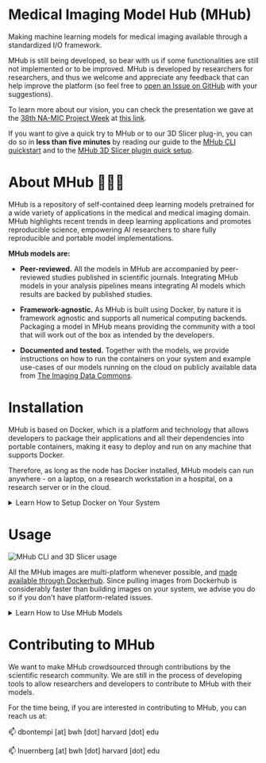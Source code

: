 # Medical Imaging Model Hub (MHub)

Making machine learning models for medical imaging available through a standardized I/O framework.

MHub is still being developed, so bear with us if some functionalities are still not implemented 
or to be improved. MHub is developed by researchers for researchers, and thus we welcome and 
appreciate any feedback that can help improve the platform (so feel free to [open an Issue on 
GitHub](https://github.com/AIM-Harvard/mhub/issues/new) with your suggestions).

To learn more about our vision, you can check the presentation we gave at the [38th NA-MIC Project 
Week](https://projectweek.na-mic.org/PW38_2023_GranCanaria/) at [this 
link](https://docs.google.com/presentation/d/1UoI74RaTDinsKoTQEA46bAs62bgOmeikKwiFi0GGq0A/edit?usp=sharing).

If you want to give a quick try to MHub or to our 3D Slicer plug-in, you can do so in **less than 
five minutes** by reading our guide to the [MHub CLI 
quickstart](#running-mhub-containers-from-cli) and to the [MHub 3D Slicer plugin quick 
setup](#integration-with-3d-slicer). 

# About MHub 🤖🏥🐳

MHub is a repository of self-contained deep learning models pretrained for a wide variety of 
applications in the medical and medical imaging domain. MHub highlights recent trends in deep learning 
applications and promotes reproducible science, empowering AI researchers to share fully 
reproducible and portable model implementations.

**MHub models are:**

- **Peer-reviewed.** All the models in MHub are accompanied by peer-reviewed studies published in 
scientific journals. Integrating MHub models in your analysis pipelines means integrating AI 
models which results are backed by published studies.

- **Framework-agnostic.** As MHub is built using Docker, by nature it is framework agnostic and 
supports all numerical computing backends. Packaging a model in MHub means providing the community 
with a tool that will work out of the box as intended by the developers.

- **Documented and tested.** Together with the models, we provide instructions on how to run the 
containers on your system and example use-cases of our models running on the cloud on publicly 
available data from [The Imaging Data Commons](https://portal.imaging.datacommons.cancer.gov/).

# Installation

MHub is based on Docker, which is a platform and technology that allows developers to package 
their applications and all their dependencies into portable containers, making it easy to deploy 
and run on any machine that supports Docker.

Therefore, as long as the node has Docker installed, MHub models can run anywhere - on a laptop, 
on a research workstation in a hospital, on a research server or in the cloud.

<details>
  <summary>Learn How to Setup Docker on Your System</summary>

## Install Docker on Linux 

<details>
  <summary>Learn More</summary>
  
To install docker on Linux, you can follow Docker's official documentation at:

https://docs.docker.com/desktop/install/linux-install/

There are also plenty of unofficial guided tutorials on the internet depending on OS you are 
running. Most likely, installing Docker from scratch will take a basic understanding of the 
terminal, a few instructions and a few minutes.

Alternatively, the user can also install Docker Desktop following the OS-specific guide found at 
the webpage linked above. 

For instance, for systems running Ubuntu:

https://docs.docker.com/desktop/install/ubuntu/

> Docker Desktop includes the Docker daemon (dockerd), the Docker client (docker), Docker Compose, 
Docker Content Trust, Kubernetes, and Credential Helper.

</details>
  
## Install Docker on Windows

<details>
  <summary>Learn More</summary>

To install docker on Windows, please follow Docker's official documentation at:

https://docs.docker.com/desktop/install/windows-install/

Please, note that:

> While Docker Desktop on Windows can be run without having Administrator privileges, it does 
require them during installation. On installation the user gets a UAC prompt which allows a 
privileged helper service to be installed. After that, Docker Desktop can be run by users without 
administrator privileges, provided they are members of the docker-users group. The user who 
performs the installation is automatically added to this group, but other users must be added 
manually. This allows the administrator to control who has access to Docker Desktop.

</details>
  
</details>


# Usage

![MHub CLI and 3D Slicer usage](https://github.com/MHubAI/.github/blob/main/images/mhub_usage.png)

All the MHub images are multi-platform whenever possible, and [made available through 
Dockerhub](https://hub.docker.com/repositories/mhubai). Since pulling images from Dockerhub is 
considerably faster than building images on your system, we advise you do so if you don't have 
platform-related issues.

<details>
  <summary>Learn How to Use MHub Models</summary>

## Running MHub Models from CLI

<details>
  <summary>Learn More</summary>
  
### Pulling Containers from Dockerhub

All the MHub images are multi-platform whenever possible, and [made available through 
Dockerhub](https://hub.docker.com/repositories/mhubai). Since pulling images from Dockerhub is 
considerably faster than building images on your system, we advise you do so if you don't have 
platform-related issues.

Assuming you want to try the `totalsegmentator` container with CUDA (v12.0) support 
(`mhubai/totalsegmentator:cuda12.0`), and the DICOM Series you want to process is stored at 
`$ABS_PATH_TO_DICOM_SERIES_FOLDER` (absolute path!), you want to store the output of the model at 
`$ABS_PATH_TO_OUTPUT_FOLDER` (absolute path!), and you want to use whatever GPU is available on 
your system (`--gpu all`), you can run:

```
docker run \
--volume $ABS_PATH_TO_DICOM_SERIES_FOLDER:/app/data/input_data \
--volume $ABS_PATH_TO_OUTPUT_FOLDER:/app/data/output_data
--gpus all \
mhubai/totalsegmentator:cuda12.0
```

Here follows an example how to populate the variables above. In this case, the entire pipeline 
(DICOM to DICOM SEG) - including the pull of the CUDA-accelrated docker container - took less than 
three minutes to run (on a Desktop PC equipped with a TITAN RTX, an AMD Ryzen 7 3800X, and 64GB of 
RAM):

```
time docker run \
  --volume /home/dennis/Desktop/sample_data/input_dcm:/app/data/input_data \
  --volume /home/dennis/Desktop/sample_data/output_data/totalsegmentator:/app/data/output_data \
  --gpus all mhubai/totalsegmentator:cuda12.0

> Unable to find image 'mhubai/totalsegmentator:nocuda' locally
> nocuda: Pulling from mhubai/totalsegmentator
> 846c0b181fff: Pull complete 
c9c6540f8dd7: Pull complete 
...
> cf5d6d5df729: Pull complete 
> Digest: sha256:4ce05edbc1b79ce805e7d718a3888f944439b5ed317cff497ceff9b72317532e
> Status: Downloaded newer image for mhubai/totalsegmentator:nocuda
> 100%|██████████| 139/139 [00:00<00:00, 823.41it/s]Files sorted

> If you use this tool please cite: https://doi.org/10.48550/arXiv.2208.05868

> Using 'fast' option: resampling to lower resolution (3mm)
> Resampling...
>   Resampled in 1.79s
> Predicting...
>   Predicted in 3.89s
> Resampling...
> Saving segmentations...
> 100%|██████████| 104/104 [00:05<00:00, 20.72it/s]
>   Saved in 6.07s

> --------------------------
> Start UnsortedInstanceImporter
> Done in 2.69413e-05 seconds.

> --------------------------
> Start DataSorter
> sorting schema: /app/data/sorted/%SeriesInstanceUID/dicom/%SOPInstanceUID.dcm
> ['dicomsort', '-k', '-u', '/app/data/input_data', 
'/app/data/sorted/%SeriesInstanceUID/dicom/%SOPInstanceUID.dcm']
> Done in 0.394417 seconds.

> --------------------------
> Start NiftiConverter

> Running 'plastimatch convert' with the specified arguments:
>   --input 
/app/data/sorted/1.2.826.0.1.3680043.8.498.99748665631895691356693177610672446391/dicom
>   --output-img 
/app/data/sorted/1.2.826.0.1.3680043.8.498.99748665631895691356693177610672446391/image.nii.gz
> ... Done.
> Done in 10.9903 seconds.

> --------------------------
> Start TotalSegmentatorRunner
> Running TotalSegmentator in fast mode ('--fast', 3mm): 
> >> run ts:  ['TotalSegmentator', '-i', 
'/app/data/sorted/1.2.826.0.1.3680043.8.498.99748665631895691356693177610672446391/image.nii.gz', 
'-o', > '/app/tmp/b5f0e986-4370-4560-a6fe-63e1f4a0ccc5', '--fast']
> Done in 15.8204 seconds.

> --------------------------
> Start DsegConverter
...
> Done in 18.1758 seconds.

> --------------------------
> Start DataOrganizer
> organizing instance 
<I:/app/data/sorted/1.2.826.0.1.3680043.8.498.99748665631895691356693177610672446391>
> created directory 
/app/data/output_data/1.2.826.0.1.3680043.8.498.99748665631895691356693177610672446391
> Done in 0.0676122 seconds.

> real	2m58,528s
> user	0m0,110s
> sys	0m0,053s
```

Since the `mhubai/totalsegmentator:cuda12.0` container will now be stored in your system, new runs 
will likely take around 30 seconds.

### Building Containers Locally

If for some specific reason (e.g., platform compatibility) you would like to build the MHub 
containers locally, you can do so in a couple of very simple steps.

First, `cd` in the directory storing the dockerfile of the container you're interested to. The 
MHub containers are provided both without CUDA support (`nocuda`) and with CUDA support 
(`cudaXX.X`, .e.g, `cuda12.0`) whenever possible:

```
cd git/mhub/mhub/totalsegmentator/dockerfiles/nocuda
```

Once you find yourself in the correct directory, you can build the container by simply running:

```
docker build . --no-cache --tag $CONTAINER_NAME
```

If you want to [specify the platform to build 
for](https://docs.docker.com/build/building/multi-platform/), you're free to do so using the 
`--platform` argument.

You will now be able to run the container as explained in the "Pulling Containers from Dockerhub" 
section above.

</details>
  
## Running MHub Models from 3D Slicer

<details>
  <summary>Learn More</summary>
  
You can find instructions regarding how to install our 3D Slicer plug-in in less than five minutes 
at the following repository:

https://github.com/AIM-Harvard/SlicerMHubRunner


</details>
  
</details>

# Contributing to MHub

We want to make MHub crowdsourced through contributions by the scientific research community. We are still in the process of developing tools to allow researchers and developers to contribute to MHub with their models.
  
For the time being, if you are interested in contributing to MHub, you can reach us at:
  
📫 dbontempi [at] bwh [dot] harvard [dot] edu
  
📫 lnuernberg [at] bwh [dot] harvard [dot] edu
